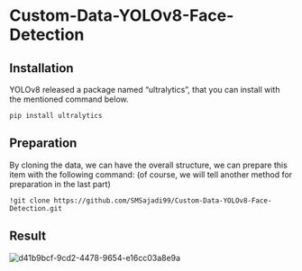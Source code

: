 # Custom-Data-YOLOv8-Face-Detection

## Installation
YOLOv8 released a package named “ultralytics”, that you can install with the mentioned command below.
```
pip install ultralytics
```
## Preparation
By cloning the data, we can have the overall structure, we can prepare this item with the following command: (of course, we will tell another method for preparation in the last part)
```
!git clone https://github.com/SMSajadi99/Custom-Data-YOLOv8-Face-Detection.git
```

## Result
![d41b9bcf-9cd2-4478-9654-e16cc03a8e9a](https://github.com/SMSajadi99/Custom-Data-YOLOv8-Face-Detection/assets/69210109/f42eeca7-4d01-4d62-8da2-5af5c9f7fa11)

